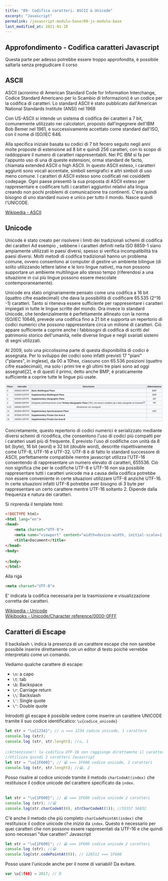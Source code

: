 ```yaml
---
title: "09- Codifica caratteri. ASCII & Unicode"
excerpt: "Javascript"
permalink: /javascript-modulo-base/09-js-modulo-base
last_modified_at: 2021-01-10
---
```


## Approfondimento - Codifica caratteri Javascript

Questa parte per adesso potrebbe essere troppo approfondita, è possibile saltarla senza pregiudicare il corso

## ASCII

ASCII (acronimo di American Standard Code for Information Interchange, Codice Standard Americano per lo Scambio di Informazioni) è un codice per la codifica di caratteri. Lo standard ASCII è stato pubblicato dall'American National Standards Institute (ANSI) nel 1968

Con US-ASCII si intende un sistema di codifica dei caratteri a 7 bit, comunemente utilizzato nei calcolatori, proposto dall'ingegnere dell'IBM Bob Bemer nel 1961, e successivamente accettato come standard dall'ISO, con il nome di ISO/IEC 646.

Alla specifica iniziale basata su codici di 7 bit fecero seguito negli anni molte proposte di estensione ad 8 bit e quindi 256 caratteri, con lo scopo di raddoppiare il numero di caratteri rappresentabili. Nei PC IBM si fa per l'appunto uso di una di queste estensioni, ormai standard de facto, chiamata extended ASCII o high ASCII. In questo ASCII esteso, i caratteri aggiunti sono vocali accentate, simboli semigrafici e altri simboli di uso meno comune. I caratteri di ASCII esteso sono codificati nei cosiddetti codepage. Ogni paese presentò la sua proposta di ASCII esteso per rappresentare e codificare tutti i caratteri aggiuntivi relativi alla lingua creando non pochi problemi di comunicazione tra continenti. C'era quindi bisogno di uno standard nuovo e unico per tutto il mondo. Nasce quindi l'UNICODE.

[Wikipedia - ASCII](https://it.wikipedia.org/wiki/ASCII)

## Unicode

Unicode è stato creato per risolvere i limiti dei tradizionali schemi di codifica dei caratteri Ad esempio , sebbene i caratteri definiti nella ISO 8859-1 siano ampiamente utilizzati in paesi diversi, spesso si verifica incompatibilità tra paesi diversi. Molti metodi di codifica tradizionali hanno un problema comune, ovvero consentono ai computer di gestire un ambiente bilingue (di solito utilizzando lettere latine e le loro lingue native), ma non possono supportare un ambiente multilingue allo stesso tempo (riferendosi a una situazione in cui più lingue possono essere mescolate contemporaneamente).

Unicode era stato originariamente pensato come una codifica a 16 bit (quattro cifre esadecimali) che dava la possibilità di codificare 65.535 (2^16 -1) caratteri. Tanto si riteneva essere sufficiente per rappresentare i caratteri impiegati in tutte le lingue scritte del mondo. Ora invece lo standard Unicode, che tendenzialmente è perfettamente allineato con la norma ISO/IEC 10646, prevede una codifica fino a 21 bit e supporta un repertorio di codici numerici che possono rappresentare circa un milione di caratteri. Ciò appare sufficiente a coprire anche i fabbisogni di codifica di scritti del patrimonio storico dell'umanità, nelle diverse lingue e negli svariati sistemi di segni utilizzati.

Al 2009, solo una piccolissima parte di questa disponibilità di codici è assegnata. Per lo sviluppo dei codici sono infatti previsti 17 "piani" ("planes", in inglese), da 00 a 10hex, ciascuno con 65.536 posizioni (quattro cifre esadecimali), ma solo i primi tre e gli ultimi tre piani sono ad oggi assegnati[2], e di questi il primo, detto anche BMP, è praticamente sufficiente a coprire tutte le lingue più usate.

![](./images/Unicode-1.png)

Concretamente, questo repertorio di codici numerici è serializzato mediante diversi schemi di ricodifica, che consentono l'uso di codici più compatti per i caratteri usati più di frequente. È previsto l'uso di codifiche con unità da 8 bit (byte), 16 bit (word) e 32 bit (double word), descritte rispettivamente come UTF-8, UTF-16 e UTF-32. UTF-8 è di fatto lo standard successore di ASCII, perfettamente compatibile mentre javascript utilizza l'UTF-16 consentendo di rappresentare un numero elevato di caratteri, 655536. Ciò non significa che per le codifiche UTF-8 e UTF-16 non sia possibile rappresentare tutti i caratteri unicode ma a causa della codifica potrebbe non essere conveniente in certe situazioni utilizzare UTF-8 anzichè UTF-16. In certe situazioni infatti UTF-8 potrebbe aver bisogno di 3 byte per rappresentare un certo carattere mentre UTF-16 soltanto 2. Dipende dalla frequenza e natura dei caratteri. 

Si rirprenda il template html:
```html
<!DOCTYPE html>
<html lang="en">
<head>
    <meta charset="UTF-8">
    <meta name="viewport" content="width=device-width, initial-scale=1.0">
    <title>Document</title>
</head>
<body>
    
</body>
</html>
```

Alla riga

```html
<meta charset="UTF-8">
```
E' indicata la codifica necessaria per la trasmissione e visualizzazione corretta dei caratteri.


[Wikipedia - Unicode](https://en.wikipedia.org/wiki/Plane_(Unicode)) <br>
[Wikibooks - Unicode/Character reference/0000-0FFF](https://en.wikibooks.org/wiki/Unicode/Character_reference/0000-0FFF)<br>


## Caratteri di Escape

Il backslash `\` indica la presenza di un carattere escape che non sarebbe possibile inserire direttamente con un editor di testo poichè verrebbe interpretato come un comando.

Vediamo qualche carattere di escape:

- `\n`: a capo
- `\t`: tab
- `\b`: Backspace
- `\r`: Carriage return
- `\\`: Backslash
- `\'`: Single quote
- `\"`: Double quote


Introdotti gli escape è possibile vedere come inserire un carattere UNICODE tramite il suo codice identificatico: `\u{codice_unicode}`

```js 
let str = "\u{1234}"; // ሴ === 1234 codice unicode, 1 carattere
console.log (str);
console.log (str, str.lenght); //ሴ, 1

//Attenzione!! la codifica UTF-16 non raggiunge direttamnte il carattere stampato qui di seguito
//Utilizza quindi 2 caratteri Javascript
let str = "\u{1F600}"; // 😀 === 1F600 codice unicode, 2 caratteri
console.log (str, str.lenght); //😀, 2
```

Posso risalire al codice unicode tramite il metodo `charCodeAt(index)` che restituisce il codice unicode del carattere specificato da `index`. 

```js

let str = "\u{1F600}"; // 😀 === 1F600 codice unicode 2 caratteri
console.log (str); //😀
console.log(str.charCodeAt(0), strCharCodeAt(1)); //55357 56832
```

C'è anche il metodo che più completo `charCodePointAt(index)` che restituisce il codice unicode che *inizia* da `index`. Questo è necessario per quei caratteri che non possono essere rappresentati da UTF-16 e che quindi sono necessari "due caratteri" Javascript 

```js
let str = "\u{1F600}"; // 😀 === 1F600 codice unicode 2 caratteri
console.log (str); //😀
console.log(str.codePointAt(0)); // 128512 === 1F600 
```

Posso usare l'unicode anche per il nome di variabili! Da evitare.

```js
var \u{1f68} = 2017; // Ὠ
```


 

  